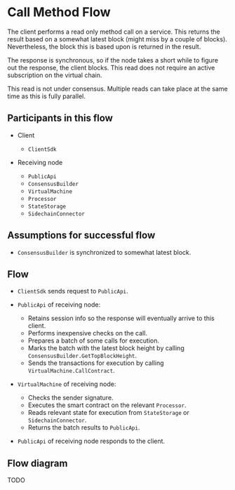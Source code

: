 # Call Method Flow

The client performs a read only method call on a service. This returns the result based on a somewhat latest block (might miss by a couple of blocks). Nevertheless, the block this is based upon is returned in the result.

The response is synchronous, so if the node takes a short while to figure out the response, the client blocks. This read does not require an active subscription on the virtual chain.

This read is not under consensus. Multiple reads can take place at the same time as this is fully parallel.

## Participants in this flow

* Client
  * `ClientSdk`

* Receiving node
  * `PublicApi`
  * `ConsensusBuilder`
  * `VirtualMachine`
  * `Processor`
  * `StateStorage`
  * `SidechainConnector`

## Assumptions for successful flow

* `ConsensusBuilder` is synchronized to somewhat latest block.

## Flow

* `ClientSdk` sends request to `PublicApi`.

* `PublicApi` of receiving node:
  * Retains session info so the response will eventually arrive to this client.
  * Performs inexpensive checks on the call.
  * Prepares a batch of some calls for execution.
  * Marks the batch with the latest block height by calling `ConsensusBuilder.GetTopBlockHeight`.
  * Sends the transactions for execution by calling `VirtualMachine.CallContract`.

* `VirtualMachine` of receiving node:
  * Checks the sender signature.
  * Executes the smart contract on the relevant `Processor`.
  * Reads relevant state for execution from `StateStorage` or `SidechainConnector`.
  * Returns the batch results to `PublicApi`.

* `PublicApi` of receiving node responds to the client.

## Flow diagram

TODO
